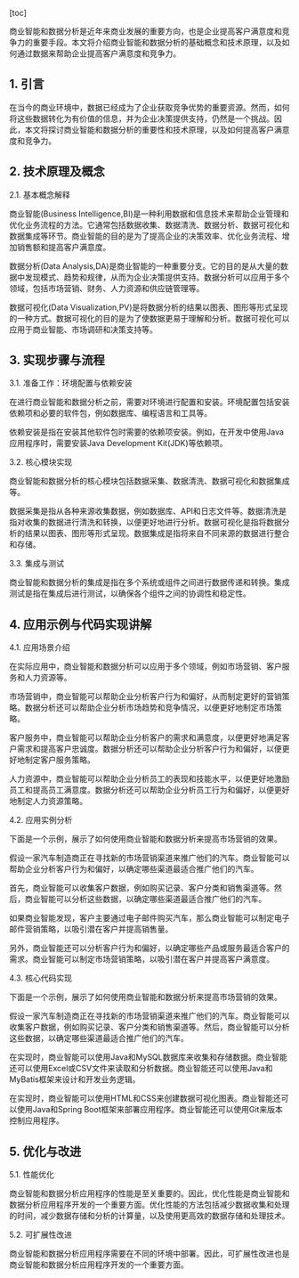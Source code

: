 
[toc]                    
                
                
商业智能和数据分析是近年来商业发展的重要方向，也是企业提高客户满意度和竞争力的重要手段。本文将介绍商业智能和数据分析的基础概念和技术原理，以及如何通过数据来帮助企业提高客户满意度和竞争力。

## 1. 引言

在当今的商业环境中，数据已经成为了企业获取竞争优势的重要资源。然而，如何将这些数据转化为有价值的信息，并为企业决策提供支持，仍然是一个挑战。因此，本文将探讨商业智能和数据分析的重要性和技术原理，以及如何提高客户满意度和竞争力。

## 2. 技术原理及概念

2.1. 基本概念解释

商业智能(Business Intelligence,BI)是一种利用数据和信息技术来帮助企业管理和优化业务流程的方法。它通常包括数据收集、数据清洗、数据分析、数据可视化和数据集成等环节。商业智能的目的是为了提高企业的决策效率、优化业务流程、增加销售额和提高客户满意度。

数据分析(Data Analysis,DA)是商业智能的一种重要分支。它的目的是从大量的数据中发现模式、趋势和规律，从而为企业决策提供支持。数据分析可以应用于多个领域，包括市场营销、财务、人力资源和供应链管理等。

数据可视化(Data Visualization,PV)是将数据分析的结果以图表、图形等形式呈现的一种方式。数据可视化的目的是为了使数据更易于理解和分析。数据可视化可以应用于商业智能、市场调研和决策支持等。

## 3. 实现步骤与流程

3.1. 准备工作：环境配置与依赖安装

在进行商业智能和数据分析之前，需要对环境进行配置和安装。环境配置包括安装依赖项和必要的软件包，例如数据库、编程语言和工具等。

依赖安装是指在安装其他软件包时需要的依赖项安装。例如，在开发中使用Java应用程序时，需要安装Java Development Kit(JDK)等依赖项。

3.2. 核心模块实现

商业智能和数据分析的核心模块包括数据采集、数据清洗、数据可视化和数据集成等。

数据采集是指从各种来源收集数据，例如数据库、API和日志文件等。数据清洗是指对收集的数据进行清洗和转换，以便更好地进行分析。数据可视化是指将数据分析的结果以图表、图形等形式呈现。数据集成是指将来自不同来源的数据进行整合和存储。

3.3. 集成与测试

商业智能和数据分析的集成是指在多个系统或组件之间进行数据传递和转换。集成测试是指在集成后进行测试，以确保各个组件之间的协调性和稳定性。

## 4. 应用示例与代码实现讲解

4.1. 应用场景介绍

在实际应用中，商业智能和数据分析可以应用于多个领域，例如市场营销、客户服务和人力资源等。

市场营销中，商业智能可以帮助企业分析客户行为和偏好，从而制定更好的营销策略。数据分析还可以帮助企业分析市场趋势和竞争情况，以便更好地制定市场策略。

客户服务中，商业智能可以帮助企业分析客户的需求和满意度，以便更好地满足客户需求和提高客户忠诚度。数据分析还可以帮助企业分析客户行为和偏好，以便更好地制定客户服务策略。

人力资源中，商业智能可以帮助企业分析员工的表现和技能水平，以便更好地激励员工和提高员工满意度。数据分析还可以帮助企业分析员工行为和偏好，以便更好地制定人力资源策略。

4.2. 应用实例分析

下面是一个示例，展示了如何使用商业智能和数据分析来提高市场营销的效果。

假设一家汽车制造商正在寻找新的市场营销渠道来推广他们的汽车。商业智能可以帮助企业分析客户行为和偏好，以确定哪些渠道最适合推广他们的汽车。

首先，商业智能可以收集客户数据，例如购买记录、客户分类和销售渠道等。然后，商业智能可以分析这些数据，以确定哪些渠道最适合推广他们的汽车。

如果商业智能发现，客户主要通过电子邮件购买汽车，那么商业智能可以制定电子邮件营销策略，以吸引潜在客户并提高销售量。

另外，商业智能还可以分析客户行为和偏好，以确定哪些产品或服务最适合客户的需求。商业智能可以制定市场营销策略，以吸引潜在客户并提高客户满意度。

4.3. 核心代码实现

下面是一个示例，展示了如何使用商业智能和数据分析来提高市场营销的效果。

假设一家汽车制造商正在寻找新的市场营销渠道来推广他们的汽车。商业智能可以收集客户数据，例如购买记录、客户分类和销售渠道等。然后，商业智能可以分析这些数据，以确定哪些渠道最适合推广他们的汽车。

在实现时，商业智能可以使用Java和MySQL数据库来收集和存储数据。商业智能还可以使用Excel或CSV文件来读取和分析数据。商业智能还可以使用Java和MyBatis框架来设计和开发业务逻辑。

在实现时，商业智能可以使用HTML和CSS来创建数据可视化图表。商业智能还可以使用Java和Spring Boot框架来部署应用程序。商业智能还可以使用Git来版本控制应用程序。

## 5. 优化与改进

5.1. 性能优化

商业智能和数据分析应用程序的性能是至关重要的。因此，优化性能是商业智能和数据分析应用程序开发的一个重要方面。优化性能的方法包括减少数据收集和处理的时间，减少数据存储和分析的计算量，以及使用更高效的数据存储和处理技术。

5.2. 可扩展性改进

商业智能和数据分析应用程序需要在不同的环境中部署。因此，可扩展性改进也是商业智能和数据分析应用程序开发的一个重要方面。


